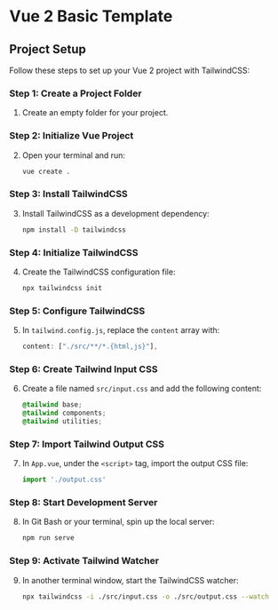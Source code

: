 # Vue 2 Basic Template

## Project Setup

Follow these steps to set up your Vue 2 project with TailwindCSS:

### Step 1: Create a Project Folder
1. Create an empty folder for your project.

### Step 2: Initialize Vue Project
2. Open your terminal and run:
    ```bash
    vue create .
    ```

### Step 3: Install TailwindCSS
3. Install TailwindCSS as a development dependency:
    ```bash
    npm install -D tailwindcss
    ```

### Step 4: Initialize TailwindCSS
4. Create the TailwindCSS configuration file:
    ```bash
    npx tailwindcss init
    ```

### Step 5: Configure TailwindCSS
5. In `tailwind.config.js`, replace the `content` array with:
    ```js
    content: ["./src/**/*.{html,js}"],
    ```

### Step 6: Create Tailwind Input CSS
6. Create a file named `src/input.css` and add the following content:
    ```css
    @tailwind base;
    @tailwind components;
    @tailwind utilities;
    ```

### Step 7: Import Tailwind Output CSS
7. In `App.vue`, under the `<script>` tag, import the output CSS file:
    ```js
    import './output.css'
    ```

### Step 8: Start Development Server
8. In Git Bash or your terminal, spin up the local server:
    ```bash
    npm run serve
    ```

### Step 9: Activate Tailwind Watcher
9. In another terminal window, start the TailwindCSS watcher:
    ```bash
    npx tailwindcss -i ./src/input.css -o ./src/output.css --watch
    ```
